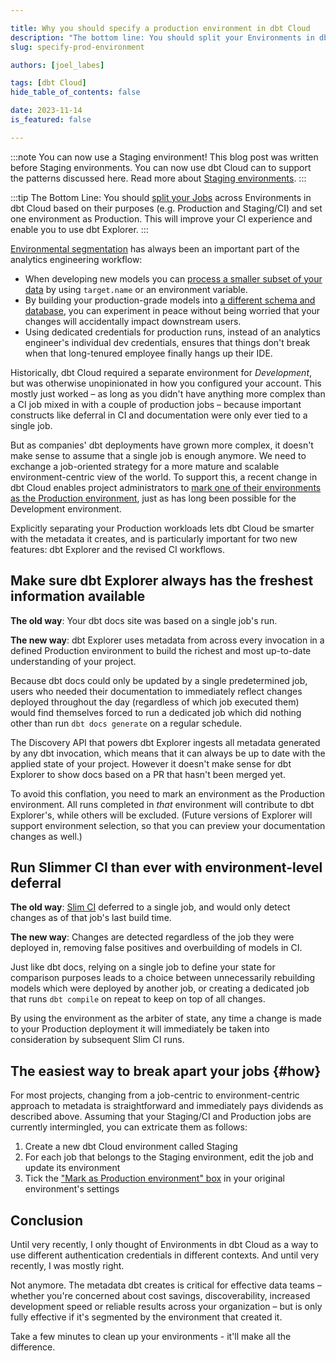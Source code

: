 ```yaml
---

title: Why you should specify a production environment in dbt Cloud
description: "The bottom line: You should split your Environments in dbt Cloud based on their purposes (e.g. Production and Staging/CI) and mark one environment as Production. This will improve your CI experience and enable you to use dbt Explorer."
slug: specify-prod-environment

authors: [joel_labes]

tags: [dbt Cloud]
hide_table_of_contents: false

date: 2023-11-14
is_featured: false

---
```


:::note You can now use a Staging environment!
This blog post was written before Staging environments. You can now use dbt Cloud can to support the patterns discussed here. Read more about [Staging environments](/docs/deploy/deploy-environments#staging-environment).
:::

:::tip The Bottom Line:
You should [split your Jobs](#how) across Environments in dbt Cloud based on their purposes (e.g. Production and Staging/CI) and set one environment as Production. This will improve your CI experience and enable you to use dbt Explorer.
:::

[Environmental segmentation](/docs/environments-in-dbt) has always been an important part of the analytics engineering workflow:

- When developing new models you can [process a smaller subset of your data](/reference/dbt-jinja-functions/target#use-targetname-to-limit-data-in-dev) by using `target.name` or an environment variable.
- By building your production-grade models into [a different schema and database](https://docs.getdbt.com/docs/build/custom-schemas#managing-environments), you can experiment in peace without being worried that your changes will accidentally impact downstream users.
- Using dedicated credentials for production runs, instead of an analytics engineer's individual dev credentials, ensures that things don't break when that long-tenured employee finally hangs up their IDE.

Historically, dbt Cloud required a separate environment for _Development_, but was otherwise unopinionated in how you configured your account. This mostly just worked – as long as you didn't have anything more complex than a CI job mixed in with a couple of production jobs – because important constructs like deferral in CI and documentation were only ever tied to a single job.

But as companies' dbt deployments have grown more complex, it doesn't make sense to assume that a single job is enough anymore. We need to exchange a job-oriented strategy for a more mature and scalable environment-centric view of the world. To support this, a recent change in dbt Cloud enables project administrators to [mark one of their environments as the Production environment](/docs/deploy/deploy-environments#set-as-production-environment-beta), just as has long been possible for the Development environment.

Explicitly separating your Production workloads lets dbt Cloud be smarter with the metadata it creates, and is particularly important for two new features: dbt Explorer and the revised CI workflows.

<!-- truncate -->

## Make sure dbt Explorer always has the freshest information available

**The old way**: Your dbt docs site was based on a single job's run.

**The new way**: dbt Explorer uses metadata from across every invocation in a defined Production environment to build the richest and most up-to-date understanding of your project.

Because dbt docs could only be updated by a single predetermined job, users who needed their documentation to immediately reflect changes deployed throughout the day (regardless of which job executed them) would find themselves forced to run a dedicated job which did nothing other than run `dbt docs generate` on a regular schedule.

The Discovery API that powers dbt Explorer ingests all metadata generated by any dbt invocation, which means that it can always be up to date with the applied state of your project. However it doesn't make sense for dbt Explorer to show docs based on a PR that hasn't been merged yet.

To avoid this conflation, you need to mark an environment as the Production environment. All runs completed in _that_ environment will contribute to dbt Explorer's, while others will be excluded. (Future versions of Explorer will support environment selection, so that you can preview your documentation changes as well.)

## Run Slimmer CI than ever with environment-level deferral

**The old way**: [Slim CI](/guides/set-up-ci?step=2) deferred to a single job, and would only detect changes as of that job's last build time.

**The new way**: Changes are detected regardless of the job they were deployed in, removing false positives and overbuilding of models in CI.

Just like dbt docs, relying on a single job to define your state for comparison purposes leads to a choice between unnecessarily rebuilding models which were deployed by another job, or creating a dedicated job that runs `dbt compile` on repeat to keep on top of all changes.

By using the environment as the arbiter of state, any time a change is made to your Production deployment it will immediately be taken into consideration by subsequent Slim CI runs.

## The easiest way to break apart your jobs {#how}

<Lightbox src="/img/blog/2023-11-06-differentiate-prod-and-staging-environments/data-landscape.png" alt="A chart showing the interplay of Data Warehouse, git repo and dbt Cloud project across Dev, CI and Prod environments." title="Your organization's data landscape should separate Dev, CI and Prod environments. To achieve this, configure your data warehouse, git repo and dbt Cloud account as shown above." width="100%"/>

For most projects, changing from a job-centric to environment-centric approach to metadata is straightforward and immediately pays dividends as described above. Assuming that your Staging/CI and Production jobs are currently intermingled, you can extricate them as follows:

1. Create a new dbt Cloud environment called Staging
2. For each job that belongs to the Staging environment, edit the job and update its environment
3. Tick the ["Mark as Production environment" box](/docs/deploy/deploy-environments#set-as-production-environment-beta) in your original environment's settings

## Conclusion

Until very recently, I only thought of Environments in dbt Cloud as a way to use different authentication credentials in different contexts. And until very recently, I was mostly right.

Not anymore. The metadata dbt creates is critical for effective data teams – whether you're concerned about cost savings, discoverability, increased development speed or reliable results across your organization – but is only fully effective if it's segmented by the environment that created it.

Take a few minutes to clean up your environments - it'll make all the difference.
